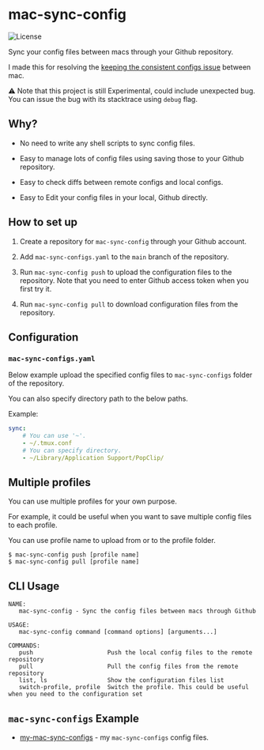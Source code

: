 # mac-sync-config

<img src="https://img.shields.io/github/license/jopemachine/mac-sync-config.svg" alt="License">

Sync your config files between macs through your Github repository.

I made this for resolving the [keeping the consistent configs issue](https://apple.stackexchange.com/questions/30966/how-can-i-keep-settings-consistent-between-macs) between mac.

⚠️ Note that this project is still Experimental, could include unexpected bug. You can issue the bug with its stacktrace using `debug` flag.

## Why?

- No need to write any shell scripts to sync config files.

- Easy to manage lots of config files using saving those to your Github repository.

- Easy to check diffs between remote configs and local configs.

- Easy to Edit your config files in your local, Github directly.

## How to set up

1. Create a repository for `mac-sync-config` through your Github account.

2. Add `mac-sync-configs.yaml` to the `main` branch of the repository.

3. Run `mac-sync-config push` to upload the configuration files to the repository. Note that you need to enter Github access token when you first try it.

4. Run `mac-sync-config pull` to download configuration files from the repository.

## Configuration

### `mac-sync-configs.yaml`

Below example upload the specified config files to `mac-sync-configs` folder of the repository.

You can also specify directory path to the below paths.

Example:

```yaml
sync:
	# You can use '~'.
	- ~/.tmux.conf
	# You can specify directory.
	- ~/Library/Application Support/PopClip/
```

## Multiple profiles

You can use multiple profiles for your own purpose.

For example, it could be useful when you want to save multiple config files to each profile.

You can use profile name to upload from or to the profile folder.

```
$ mac-sync-config push [profile name]
$ mac-sync-config pull [profile name]
```

## CLI Usage

```
NAME:
   mac-sync-config - Sync the config files between macs through Github

USAGE:
   mac-sync-config command [command options] [arguments...]

COMMANDS:
   push                     Push the local config files to the remote repository
   pull                     Pull the config files from the remote repository
   list, ls                 Show the configuration files list
   switch-profile, profile  Switch the profile. This could be useful when you need to the configuration set
```

## `mac-sync-configs` Example

- [my-mac-sync-configs](https://github.com/jopemachine/my-mac-sync-configs) - my `mac-sync-configs` config files.
